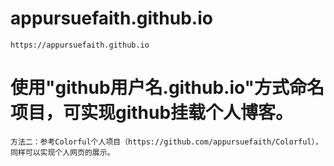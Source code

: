 # appursuefaith.github.io
	https://appursuefaith.github.io
# 使用"github用户名.github.io"方式命名项目，可实现github挂载个人博客。
	方法二：参考Colorful个人项目（https://github.com/appursuefaith/Colorful），同样可以实现个人网页的展示。